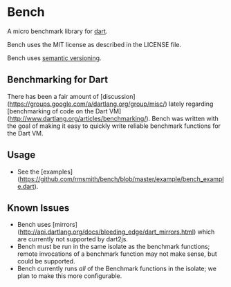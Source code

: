 Bench
=====

A micro benchmark library for [dart](http://www.dartlang.org/).

Bench uses the MIT license as described in the LICENSE file.

Bench uses [semantic versioning](http://semver.org/).

Benchmarking for Dart
---------------------

There has been a fair amount of [discussion]
(https://groups.google.com/a/dartlang.org/group/misc/) lately regarding 
[benchmarking of code on the Dart VM]
(http://www.dartlang.org/articles/benchmarking/).  Bench was written with
the goal of making it easy to quickly write reliable benchmark functions for
the Dart VM.

Usage
-----

- See the [examples]
(https://github.com/rmsmith/bench/blob/master/example/bench_example.dart).

Known Issues
------------

- Bench uses [mirrors]
(http://api.dartlang.org/docs/bleeding_edge/dart_mirrors.html) which are 
currently not supported by dart2js.
- Bench must be run in the same isolate as the benchmark functions; remote
invocations of a benchmark function may not make sense, but could be supported.
- Bench currently runs *all* of the Benchmark functions in the isolate; we plan
to make this more configurable.
